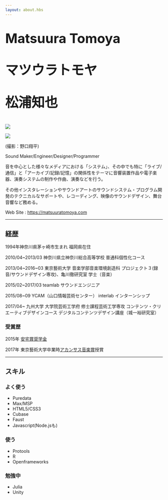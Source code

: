 ```yaml
---
layout: about.hbs
---
```


<p style="font-size:300%; font-weight:bolder;">
Matsuura Tomoya
</p>
<p style="font-size:300%; font-weight:bolder;">
マツウラトモヤ
</p>
<p style="font-size:300%; font-weight:bolder;">
松浦知也
</p>

![]({{config.root}}assets/img/profile2.jpg)


![]({{config.root}}assets/img/profile.jpg)

(撮影：野口翔平)

Sound Maker/Engineer/Designer/Programmer


音を中心とした様々なメディアにおける「システム」、その中でも特に「ライブ/通信」と「アーカイブ/記録/記憶」の関係性をテーマに音響装置作品や電子楽器、演奏システムの制作や作曲、演奏などを行う。

その他インスタレーションやサウンドアートのサウンドシステム・プログラム開発のテクニカルなサポートや、レコーディング、映像のサウンドデザイン、舞台音響など務める。

Web Site : <https://matsuuratomoya.com>


---

## 経歴

1994年神奈川県茅ヶ崎市生まれ 福岡県在住

2010/04~2013/03 神奈川県立神奈川総合高等学校 普通科個性化コース

2013/04~2016~03 東京藝術大学 音楽学部音楽環境創造科 プロジェクト３(録音/サウンドデザイン専攻)、亀川徹研究室 学士（音楽）

2015/02~2017/03 teamlab サウンドエンジニア

2015/08~09 YCAM（山口情報芸術センター） interlab インターンシップ

2017/04~ 九州大学 大学院芸術工学府 修士課程芸術工学専攻 コンテンツ・クリエーティブデザインコース デジタルコンテンツデザイン講座（城一裕研究室）

### 受賞歴

2015年 [安宅賞奨学金](http://www.geidai.ac.jp/life/scholarship/geidai_scholarship)

2017年 東京藝術大学卒業時[アカンサス音楽賞](http://www.geidai.ac.jp/information/prize/acanthus)授賞


---

## スキル

### よく使う

- Puredata
- Max/MSP
- HTML5/CSS3
- Cubase
- Faust
- Javascript(Node.jsも)

### 使う

- Protools
- R
- Openframeworks


### 勉強中

- Julia
- Unity
